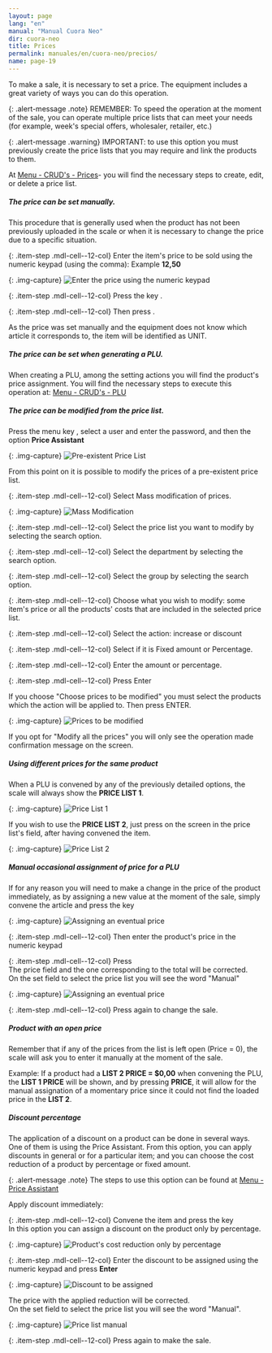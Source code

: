 ```yaml
---
layout: page
lang: "en"
manual: "Manual Cuora Neo"
dir: cuora-neo
title: Prices
permalink: manuales/en/cuora-neo/precios/
name: page-19
---
```

To make a sale, it is necessary to set a price. The equipment includes a great variety of ways you can do this operation.

{: .alert-message .note}
REMEMBER: To speed the operation at the moment of the sale, you can operate multiple price lists that can meet your needs (for example, week's special offers, wholesaler, retailer, etc.)

{: .alert-message .warning}
IMPORTANT: to use this option you must previously create the price lists that you may require and link the products to them.

At [Menu - CRUD's - Prices](../altas-bajas-modificaciones/index.html#precios "Menu - CRUD's - PLU")- you will find the necessary steps to create, edit, or delete a price list.

##### The price can be set manually.
 This procedure that is generally used when the product has not been previously uploaded in the scale or when it is necessary to change the price due to a specific situation.

{: .item-step  .mdl-cell--12-col}
Enter the item's price to be sold using the numeric keypad (using the comma): Example **12,50**

{: .img-capture}
![Enter the price using the numeric keypad](../../../../images/en/cuora-neo/cuora-neo-manual1.png "Enter the price using the numeric keypad")	

{: .item-step  .mdl-cell--12-col}
Press the key <span class="systel-tecla-28"><span class="path1"></span><span class="path2"></span><span class="path3"></span><span class="path4"></span></span>.

{: .item-step  .mdl-cell--12-col}
Then press <i class="systel-tecla-30 bg-2"></i>.

As the price was set manually and the equipment does not know which article it corresponds to, the item will be identified as UNIT.

##### The price can be set when generating a PLU. 

When creating a PLU, among the setting actions you will find the product's price assignment. You will find the necessary steps to execute this operation at: [Menu - CRUD's - PLU](../altas-bajas-modificaciones/index.html#precios "Menu - CRUD's - PLU")

##### The price can be modified from the price list.

Press the menu key <i class="systel-tecla-1 bg-3"></i>, select a user and enter the password, and then the option **Price Assistant**

{: .img-capture}
![Pre-existent Price List](../../../../images/en/cuora-neo/cuora-neo-lista0.png "Pre-existent Price' List") 

From this point on it is possible to modify the prices of a pre-existent price list.

{: .item-step  .mdl-cell--12-col}
Select Mass modification of prices. 

{: .img-capture}
![Mass Modification](../../../../images/en/cuora-neo/cuora-neo-lista1.png "Mass Modification") 

{: .item-step  .mdl-cell--12-col}
Select the price list you want to modify by selecting the search option.

{: .item-step  .mdl-cell--12-col}
Select the department by selecting the search option.

{: .item-step  .mdl-cell--12-col}
Select the group by selecting the search option.

{: .item-step  .mdl-cell--12-col}
Choose what you wish to modify: some item's price or all the products' costs that are included in the selected price list.

{: .item-step  .mdl-cell--12-col}
Select the action: increase or discount

{: .item-step  .mdl-cell--12-col}
Select if it is Fixed amount or Percentage.

{: .item-step  .mdl-cell--12-col}
Enter the amount or percentage.

{: .item-step  .mdl-cell--12-col}
Press Enter <i class="systel-tecla-30 bg-2"></i>

If you choose "Choose prices to be modified" you must select the products which the action will be applied to. Then press ENTER.

{: .img-capture}
![Prices to be modified](../../../../images/en/cuora-neo/cuora-neo-lista2.png "Prices to be modified")

If you opt for "Modify all the prices" you will only see the operation made confirmation message on the screen.

##### Using different prices for the same product 

When a PLU is convened by any of the previously detailed options, the scale will always show the **PRICE LIST 1**.

{: .img-capture}
![Price List 1](../../../../images/en/cuora-neo/cuora-neo-difprecios1.png "Price List 1")

If you wish to use the **PRICE LIST 2**, just press on the screen in the price list's field, after having convened the item.

{: .img-capture}
![Price List 2](../../../../images/en/cuora-neo/cuora-neo-difprecios2.png "Price List 2")

##### Manual occasional assignment of price for a PLU 

If for any reason you will need to make a change in the price of the product immediately, as by assigning a new value at the moment of the sale, simply convene the article and press the key <span class="systel-tecla-28"><span class="path1"></span><span class="path2"></span><span class="path3"></span><span class="path4"></span></span>

{: .img-capture}
![Assigning an eventual price](../../../../images/en/cuora-neo/cuora-neo-asignar1.png "Assigning an eventual price")

{: .item-step  .mdl-cell--12-col}
Then enter the product's price in the numeric keypad

{: .item-step  .mdl-cell--12-col}
Press <i class="systel-tecla-30 bg-2"></i> <br>The price field and the one corresponding to the total will be corrected.<br>On the set field to select the price list you will see the word "Manual"

{: .img-capture}
![Assigning an eventual price](../../../../images/en/cuora-neo/cuora-neo-asignar2.png "Assigning an eventual price")

{: .item-step  .mdl-cell--12-col}
Press again <i class="systel-tecla-30 bg-2"></i> to change the sale.

##### Product with an open price 

Remember that if any of the prices from the list is left open (Price = 0), the scale will ask you to enter it manually at the moment of the sale.
 
Example: If a product had a **LIST 2 PRICE = $0,00** when convening the PLU, the **LIST 1 PRICE** will be shown, and by pressing **PRICE**, it will allow for the manual assignation of a momentary price since it could not find the loaded price in the **LIST 2**.

##### Discount percentage

The application of a discount on a product can be done in several ways.
 One of them is using the Price Assistant. From this option, you can apply discounts in general or for a particular item; and you can choose the cost reduction of a product by percentage or fixed amount.
 

{: .alert-message .note}
The steps to use this option can be found at [Menu - Price Assistant](../asistente-para-modificacion-de-precios/index.html " Price Assistant")

Apply discount immediately:

{: .item-step  .mdl-cell--12-col}
Convene the item and press the key <i class="systel-tecla-18"></i><br>In this option you can assign a discount on the product only by percentage.

{: .img-capture}
![Product's cost reduction only by percentage](../../../../images/en/cuora-neo/cuora-neo-descuento1.png "Product's cost reduction only by percentage")

{: .item-step  .mdl-cell--12-col}
Enter the discount to be assigned using the numeric keypad and press **Enter**

{: .img-capture}
![Discount to be assigned](../../../../images/en/cuora-neo/cuora-neo-descuento2.png "Discount to be assigned")

The price with the applied reduction will be corrected.<br>On the set field to select the price list you will see the word "Manual".

{: .img-capture}
![Price list manual](../../../../images/en/cuora-neo/cuora-neo-descuento3.png "Price list manual")

{: .item-step  .mdl-cell--12-col}
Press again <i class= "systel-tecla-30 bg-2"></i> to make the sale.
